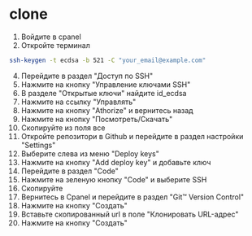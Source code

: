 # clone
1. Войдите в cpanel
2. Откройте терминал
```sh
ssh-keygen -t ecdsa -b 521 -C "your_email@example.com"
```
4. Перейдите в раздел "Доступ по SSH"
5. Нажмите на кнопку "Управление ключами SSH"
6. В разделе "Открытые ключи" найдите id_ecdsa
7. Нажмите на ссылку "Управлять"
8. Нажмите на кнопку "Athorize" и вернитесь назад
9. Нажмите на кнопку "Посмотреть/Скачать"
10. Скопируйте из поля все
11. Откройте репозитори в Github и перейдите в раздел настройки "Settings"
12. Выберите слева из меню "Deploy keys"
13. Нажмите на кнопку "Add deploy key" и добавьте ключ
14. Перейдите в раздел "Code"
15. Нажмите на зеленую кнопку "Code" и выберите SSH 
16. Скопируйте
17. Вернитесь в Cpanel и перейдите в раздел "Git™ Version Control"
18. Нажмите на кнопку "Создать"
19. Вставьте скопированный url в поле "Клонировать URL-адрес"
20. Нажмите на кнопку "Создать"
